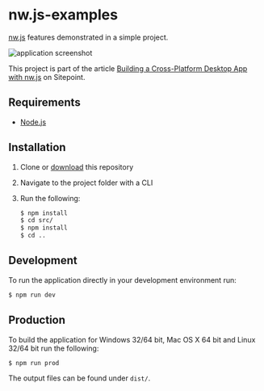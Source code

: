 # nw.js-examples

[nw.js][nwjs] features demonstrated in a simple project.

![application screenshot][screen]

This project is part of the article [Building a Cross-Platform Desktop App with nw.js][article] on Sitepoint.

## Requirements

- [Node.js][nodejs]

## Installation

1. Clone or [download][download] this repository
2. Navigate to the project folder with a CLI
3. Run the following:

   ```bash
   $ npm install
   $ cd src/
   $ npm install
   $ cd ..
   ```

## Development

To run the application directly in your development environment run:

```bash
$ npm run dev
```

## Production

To build the application for Windows 32/64 bit, Mac OS X 64 bit and Linux 32/64 bit run the following:

```bash
$ npm run prod
```

The output files can be found under `dist/`.

[nwjs]: http://nwjs.io/
[screen]: https://github.com/julmot/nw.js-examples/blob/master/.github/screen.png
[article]: https://www.sitepoint.com/cross-platform-desktop-app-nw-js
[nodejs]: https://nodejs.org/en/
[download]: https://github.com/julmot/nw.js-examples/archive/master.zip
